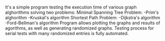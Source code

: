 It's a simple program testing the execution time of various graph alghorithms solving two problems:
Minimal Spanning Tree Problem:
  -Prim's alghorithm
  -Kruskal's algorithm
Shortest Path Problem:
  -Dijkstra's algorithm
  -Ford-Bellman's algorithm
Program allows plotting the graphs and results of agorithms, as well as generating randomized graphs.
Testing process for serial tests with many randomized entries is fully automated.
